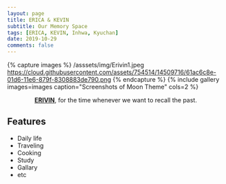 ```yaml
---
layout: page
title: ERICA & KEVIN
subtitle: Our Memory Space
tags: [ERICA, KEVIN, Inhwa, Kyuchan]
date: 2019-10-29
comments: false
---
```


{% capture images %}
    /asssets/img/Erivin1.jpeg
    https://cloud.githubusercontent.com/assets/754514/14509716/61ac6c8e-01d6-11e6-879f-8308883de790.png
{% endcapture %}
{% include gallery images=images caption="Screenshots of Moon Theme" cols=2 %}

<center><a href="https://S-KYUCHAN.github.io/erivin"><b>ERIVIN</b></a>, for the time whenever we want to recall the past.</center>

## Features
* Daily life
* Traveling
* Cooking
* Study
* Gallary
* etc